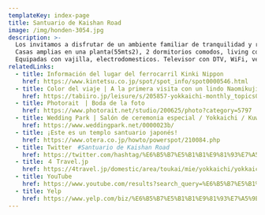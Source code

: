 ```yaml
---
templateKey: index-page
title: Santuario de Kaishan Road
image: /img/honden-3054.jpg
description: >-
  Los invitamos a disfrutar de un ambiente familiar de tranquilidad y relax, contando con una vista privilegiada del Pinar de Aguas Verdes, y a pocos metros de la playa.
  Casas amplias en una planta(55mts2), 2 dormitorios comodos, living comedor y baño completo.
  Equipadas con vajilla, electrodomesticos. Televisor con DTV, WiFi, ventiladores, heladera con freezer, microondas, cafetera, juguera y pava electricos.
relatedLinks:
  - title: Información del lugar del ferrocarril Kinki Nippon
    href: https://www.kintetsu.co.jp/spot/spot_info/spot0000546.html
  - title: Color del viaje | A la primera visita con un lindo Naomikuji
    href: https://tabiiro.jp/leisure/s/205857-yokkaichi-monthly_topics05/
  - title: Photorait　| Boda de la foto
    href: https://www.photorait.net/studio/200625/photo?category=5797
  - title: Wedding Park | Salón de ceremonia especial / Yokkaichi / Kuwana
    href: https://www.weddingpark.net/0000023b/
  - title: ¡Este es un templo santuario japonés!
    href: https://www.otera.co.jp/howto/powerspot/210084.php
  - title: Twitter　#Santuario de Kaishan Road
    href: https://twitter.com/hashtag/%E6%B5%B7%E5%B1%B1%E9%81%93%E7%A5%9E%E7%A4%BE
  - title: ４ Travel.jp
    href: https://4travel.jp/domestic/area/toukai/mie/yokkaichi/yokkaichi/event/11329462/
  - title: YouTube
    href: https://www.youtube.com/results?search_query=%E6%B5%B7%E5%B1%B1%E9%81%93%E7%A5%9E%E7%A4%BE
  - title: Yelp
    href: https://www.yelp.com/biz/%E6%B5%B7%E5%B1%B1%E9%81%93%E7%A5%9E%E7%A4%BE-%E5%9B%9B%E6%97%A5%E5%B8%82%E5%B8%82
---
```

